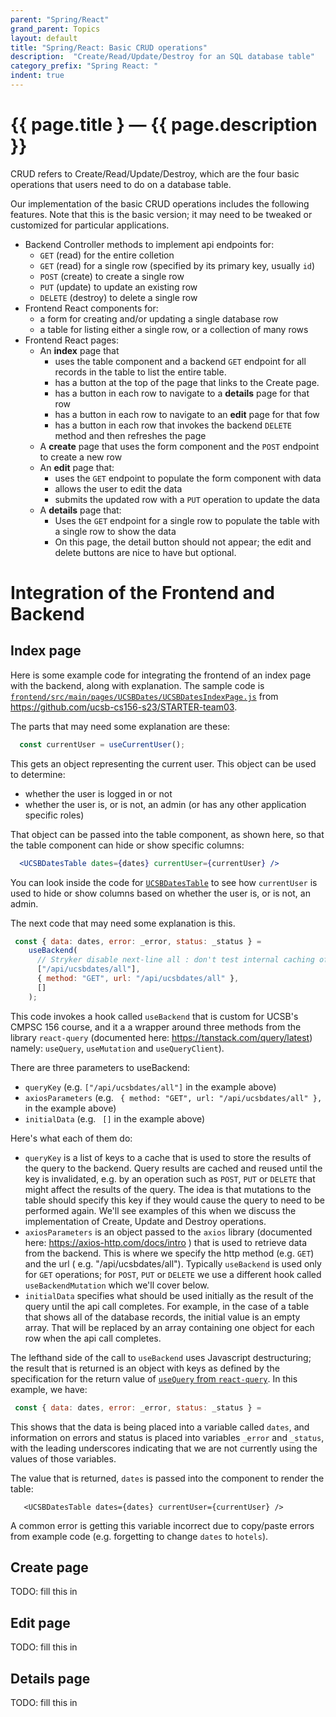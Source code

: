 ```yaml
---
parent: "Spring/React"
grand_parent: Topics
layout: default
title: "Spring/React: Basic CRUD operations"
description:  "Create/Read/Update/Destroy for an SQL database table"
category_prefix: "Spring React: "
indent: true
---
```


# {{ page.title } &mdash; {{ page.description }}

CRUD refers to Create/Read/Update/Destroy, which are the four basic operations that users need to do on a database table.

Our implementation of the basic CRUD operations includes the following features.  Note that this is the basic version; it may need to be tweaked or customized for particular applications.

* Backend Controller methods to implement api endpoints for:
  - `GET` (read) for the entire colletion 
  - `GET` (read) for a single row (specified by its primary key, usually `id`)
  - `POST` (create) to create a single row
  - `PUT` (update) to update an existing row
  - `DELETE` (destroy) to delete a single row
* Frontend React components for:
  - a form for creating and/or updating a single database row
  - a table for listing either a single row, or a collection of many rows
* Frontend React pages:
  - An **index** page that
    - uses the table component and a backend `GET` endpoint for all records in the table to list the entire table. 
    - has a button at the top of the page that links to the Create page.
    - has a button in each row to navigate to a **details** page for that row
    - has a button in each row to navigate to an **edit** page for that fow
    - has a button in each row that invokes the backend `DELETE` method and then refreshes the page
  - A **create** page that uses the form component and the `POST` endpoint to create a new row
  - An **edit** page that:
    - uses the `GET` endpoint to populate the form component with data
    - allows the user to edit the data
    - submits the updated row with a `PUT` operation to update the data
  - A **details** page that:
    - Uses the `GET` endpoint for a single row to populate the table with a single row to show the data
    - On this page, the detail button should not appear; the edit and delete buttons are nice to have but optional.
 
 # Integration of the Frontend and Backend
 
 ## Index page
 
Here is some example code for integrating the frontend of an index page with the backend, along with explanation. The sample code is 
 [`frontend/src/main/pages/UCSBDates/UCSBDatesIndexPage.js`](https://github.com/ucsb-cs156-s23/STARTER-team03/blob/main/frontend/src/main/pages/UCSBDates/UCSBDatesIndexPage.js) from <https://github.com/ucsb-cs156-s23/STARTER-team03>.
 
The parts that may need some explanation are these:

```js
  const currentUser = useCurrentUser();
```

This gets an object representing the current user.  This object can be used to determine:
* whether the user is logged in or not
* whether the user is, or is not, an admin (or has any other application specific roles)

That object can be passed into the table component, as shown here, so that the table component can hide or show specific columns:

```jsx
  <UCSBDatesTable dates={dates} currentUser={currentUser} />
```

You can look inside the code for [`UCSBDatesTable`](https://github.com/ucsb-cs156-s23/STARTER-team03/blob/main/frontend/src/main/components/UCSBDates/UCSBDatesTable.js) to see how `currentUser` is used to hide or show columns based on whether the user is, or is not, an admin.   

The next code that may need some explanation is this.

```js
 const { data: dates, error: _error, status: _status } =
    useBackend(
      // Stryker disable next-line all : don't test internal caching of React Query
      ["/api/ucsbdates/all"],
      { method: "GET", url: "/api/ucsbdates/all" },
      []
    );
```

This code invokes a hook called `useBackend` that is custom for UCSB's CMPSC 156 course, and it a a wrapper around three methods from
the library `react-query` (documented here: <https://tanstack.com/query/latest>) namely: `useQuery`, `useMutation` and `useQueryClient`).

There are three parameters to useBackend:
* `queryKey` (e.g. `["/api/ucsbdates/all"]` in the example above)
* `axiosParameters` (e.g. ` { method: "GET", url: "/api/ucsbdates/all" },` in the example above)
* `initialData` (e.g. ` []` in the example above)

Here's what each of them do:

* `queryKey` is a list of keys to a cache that is used to store the results of the query to the backend.  Query results are cached and reused until the key is invalidated, e.g. by an operation such as `POST`, `PUT` or `DELETE` that might affect the results of the query.  The idea is that mutations to the table should specify this key if they would cause the query to need to be performed again. We'll see examples of this when we discuss the implementation of Create, Update and Destroy operations.
* `axiosParameters` is an object passed to the `axios` library (documented here: <https://axios-http.com/docs/intro> ) that is used to retrieve data from the backend.  This is where we specify the http method (e.g. `GET`) and the url ( e.g.  "/api/ucsbdates/all").  Typically `useBackend` is used only for `GET` operations; for `POST`, `PUT` or `DELETE` we use a different hook called `useBackendMutation` which we'll cover below.
* `initialData` specifies what should be used initially as the result of the query until the api call completes.  For example, in the case of a table that shows all of the database records, the initial value is an empty array.  That will be replaced by an array containing one object for each row when the api call completes.

The lefthand side of the call to `useBackend` uses Javascript destructuring; the result that is returned is an object with keys as defined by the specification for the return value of [`useQuery` from `react-query`](https://tanstack.com/query/v4/docs/react/reference/useQuery).  In this example, we have:

```js
 const { data: dates, error: _error, status: _status } =
```

This shows that the data is being placed into a variable called `dates`, and information on errors and status is placed into variables `_error` and `_status`, with the leading underscores indicating that we are not currently using the values of those variables.

The value that is returned, `dates` is passed into the component to render the table:

```
   <UCSBDatesTable dates={dates} currentUser={currentUser} />
```

A common error is getting this variable incorrect due to copy/paste errors from example code (e.g. forgetting to change `dates` to `hotels`).

 ## Create page
 
 TODO: fill this in

 ## Edit page
 
 TODO: fill this in
 
 ## Details page
 
 TODO: fill this in
